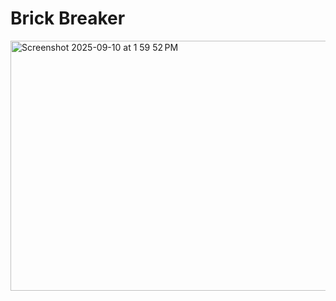# Brick Breaker


<img width="600" height="400" alt="Screenshot 2025-09-10 at 1 59 52 PM" src="https://github.com/user-attachments/assets/d11f054c-de4b-4876-93f6-95b8ca6fc2af" />
